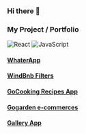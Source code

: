 ### Hi there 👋

### My Project / Portfolio
![React](https://img.shields.io/badge/-React-black?style=flat-square&logo=react)
![JavaScript](https://img.shields.io/badge/-JavaScript-black?style=flat-square&logo=javascript)
#### [WhaterApp](https://wheatermaster.netlify.app/)
#### [WindBnb Filters](https://windbnbchallengs.netlify.app/)
#### [GoCooking Recipes App](https://gocooking.netlify.app/)
#### [Gogarden e-commerces](https://gogarden.netlify.app/)
#### [Gallery App](https://darwinantariksa.netlify.app/)
